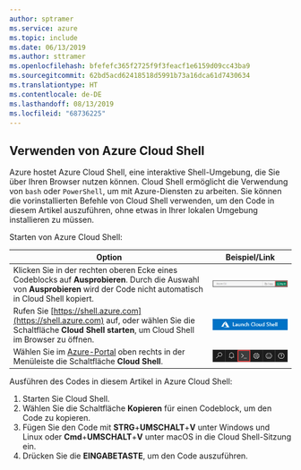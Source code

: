 ```yaml
---
author: sptramer
ms.service: azure
ms.topic: include
ms.date: 06/13/2019
ms.author: sttramer
ms.openlocfilehash: bfefefc365f2725f9f3feacf1e6159d09cc43ba9
ms.sourcegitcommit: 62bd5acd62418518d5991b73a16dca61d7430634
ms.translationtype: HT
ms.contentlocale: de-DE
ms.lasthandoff: 08/13/2019
ms.locfileid: "68736225"
---
```

## <a name="use-azure-cloud-shell"></a>Verwenden von Azure Cloud Shell

Azure hostet Azure Cloud Shell, eine interaktive Shell-Umgebung, die Sie über Ihren Browser nutzen können. Cloud Shell ermöglicht die Verwendung von `bash` oder `PowerShell`, um mit Azure-Diensten zu arbeiten. Sie können die vorinstallierten Befehle von Cloud Shell verwenden, um den Code in diesem Artikel auszuführen, ohne etwas in Ihrer lokalen Umgebung installieren zu müssen.

Starten von Azure Cloud Shell:

| Option | Beispiel/Link |
|-----------------------------------------------|---|
| Klicken Sie in der rechten oberen Ecke eines Codeblocks auf **Ausprobieren**. Durch die Auswahl von **Ausprobieren** wird der Code nicht automatisch in Cloud Shell kopiert. | ![Beispiel für „Testen Sie es.“ für Azure Cloud Shell](./media/cloud-shell-try-it/cli-try-it.png) |
| Rufen Sie [https://shell.azure.com](https://shell.azure.com) auf, oder wählen Sie die Schaltfläche **Cloud Shell starten**, um Cloud Shell im Browser zu öffnen. | [![Starten von Cloud Shell in einem neuen Fenster](media/cloud-shell-try-it/launchcloudshell.png)](https://shell.azure.com) |
| Wählen Sie im [Azure-Portal](https://portal.azure.com) oben rechts in der Menüleiste die Schaltfläche **Cloud Shell**. | ![Cloud Shell-Schaltfläche im Azure-Portal](./media/cloud-shell-try-it/cloud-shell-menu.png) |

Ausführen des Codes in diesem Artikel in Azure Cloud Shell:

1. Starten Sie Cloud Shell.
1. Wählen Sie die Schaltfläche **Kopieren** für einen Codeblock, um den Code zu kopieren. 
1. Fügen Sie den Code mit **STRG**+**UMSCHALT**+**V** unter Windows und Linux oder **Cmd**+**UMSCHALT**+**V** unter macOS in die Cloud Shell-Sitzung ein. 
1. Drücken Sie die **EINGABETASTE**, um den Code auszuführen.

